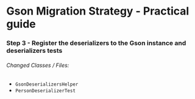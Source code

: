 # Gson Migration Strategy - Practical guide
### Step 3 - Register the deserializers to the Gson instance and deserializers tests

###### Changed Classes / Files:

- `GsonDeserializersHelper`
- `PersonDeserializerTest`